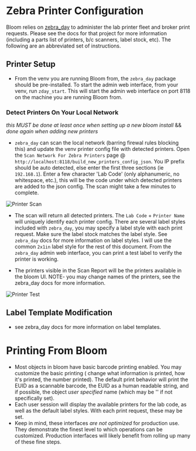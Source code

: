 # Zebra Printer Configuration
Bloom relies on [zebra_day](github.com/DaylilyInformatics/zebra_day) to administer the lab printer fleet and broker print requests. Please see the docs for that project for more information (including a parts list of printers, b/c scanners, label stock, etc). The following are an abbreviated set of instructions.


## Printer Setup
* From the venv you are running Bloom from, the `zebra_day` package should be pre-installed.  To start the admin web interface, from your venv, run `zday_start`.  This will start the admin web interface on port 8118 on the machine you are running Bloom from.

### Detect Printers On Your Local Network
_this MUST be done at least once when setting up a new bloom install_ && _done again when adding new printers_
* `zebra_day` can scan the local network (barring firewal rules blocking this) and update the venv printer config file with detected printers. Open the `Scan Network For Zebra Printers` page @ `http://localhost:8118/build_new_printers_config_json`. You IP prefix should be auto detected, else enter the first three sections (ie `192.168.1`). Enter a few character 'Lab Code' (only alphanumeric, no whitespace, etc.), this will be the code under which detected printers are added to the json config. The scan might take a few minutes to complete.

![Printer Scan](../imgs/bc_scan.png)

* The scan will return all detected printers. The `Lab Code` + `Printer Name` will uniquely identify each printer config.  There are several label styles included with `zebra_day`, you may specify a label style with each print request. Make sure the label stock matches the label style. See `zebra_day` docs for more information on label styles. I will use the common `2x1in` label style for the rest of this document. From the `zebra_day` admin web interface, you can print a test label to verify the printer is working.

* The printers visible in the Scan Report will be the printers available in the bloom UI.  NOTE- you may change names of the printers, see the zebra_day docs for more information.

![Printer Test](../imgs/printer_fleet_status.png)


## Label Template Modification
* see zebra_day docs for more information on label templates.

# Printing From Bloom
* Most objects in bloom have basic barcode printing enabled.  You may customize the basic printing ( change what information is printed, how it's printed, the number printed). The default print behavior will print the EUID as a scannable barcode, the EUID as a human readable string, and if possible, the object _user specified_ name (which may be '' if not specifically set).
* Each user session will display the available printers for the lab code, as well as the default label styles. With each print request, these may be set.
* Keep in mind, these interfaces _are not optimized_ for production use. They demonstrate the finest level to which operations can be customized. Production interfaces will likely benefit from rolling up many of these fine steps.
